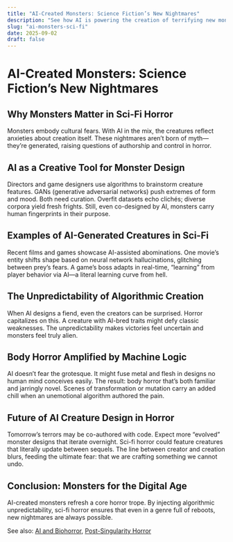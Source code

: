 ```yaml
---
title: "AI-Created Monsters: Science Fiction’s New Nightmares"
description: "See how AI is powering the creation of terrifying new monsters and horror aesthetics in sci-fi media."
slug: "ai-monsters-sci-fi"
date: 2025-09-02
draft: false
---
```


# AI-Created Monsters: Science Fiction’s New Nightmares

## Why Monsters Matter in Sci-Fi Horror  
Monsters embody cultural fears. With AI in the mix, the creatures reflect anxieties about creation itself. These nightmares aren’t born of myth—they’re generated, raising questions of authorship and control in horror.

## AI as a Creative Tool for Monster Design  
Directors and game designers use algorithms to brainstorm creature features. GANs (generative adversarial networks) push extremes of form and mood. Both need curation. Overfit datasets echo clichés; diverse corpora yield fresh frights. Still, even co-designed by AI, monsters carry human fingerprints in their purpose.

## Examples of AI-Generated Creatures in Sci-Fi  
Recent films and games showcase AI-assisted abominations. One movie’s entity shifts shape based on neural network hallucinations, glitching between prey’s fears. A game’s boss adapts in real-time, “learning” from player behavior via AI—a literal learning curve from hell.

## The Unpredictability of Algorithmic Creation  
When AI designs a fiend, even the creators can be surprised. Horror capitalizes on this. A creature with AI-bred traits might defy classic weaknesses. The unpredictability makes victories feel uncertain and monsters feel truly alien.

## Body Horror Amplified by Machine Logic  
AI doesn’t fear the grotesque. It might fuse metal and flesh in designs no human mind conceives easily. The result: body horror that’s both familiar and jarringly novel. Scenes of transformation or mutation carry an added chill when an unemotional algorithm authored the pain.

## Future of AI Creature Design in Horror  
Tomorrow’s terrors may be co-authored with code. Expect more “evolved” monster designs that iterate overnight. Sci-fi horror could feature creatures that literally update between sequels. The line between creator and creation blurs, feeding the ultimate fear: that we are crafting something we cannot undo.

## Conclusion: Monsters for the Digital Age  
AI-created monsters refresh a core horror trope. By injecting algorithmic unpredictability, sci-fi horror ensures that even in a genre full of reboots, new nightmares are always possible.

See also: [AI and Biohorror](/ai-biohorror), [Post-Singularity Horror](/post-singularity-horror)
